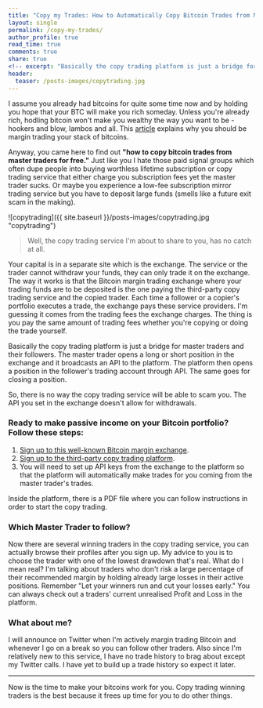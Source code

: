 ```yaml
---
title: "Copy my Trades: How to Automatically Copy Bitcoin Trades from Master Traders for Free"
layout: single
permalink: /copy-my-trades/
author_profile: true
read_time: true
comments: true
share: true
<!-- excerpt: "Basically the copy trading platform is just a bridge for master traders and their followers." -->
header:
  teaser: /posts-images/copytrading.jpg
---
```


I assume you already had bitcoins for quite some time now and by holding you hope that your BTC will make you rich someday. Unless you're already rich,
hodling bitcoin won't make you wealthy the way you want to be - hookers and blow, lambos and all. This [article](/why-just-holding-bitcoin-wont-make-you-rich/)
explains why you should be margin trading your stack of bitcoins.

Anyway, you came here to find out **"how to copy bitcoin trades from master traders for free."** Just like you I hate those paid signal groups which often dupe
people into buying worthless lifetime subscription or copy trading service that either charge you subscription fees yet the master trader sucks. Or maybe you
experience a low-fee subscription mirror trading service but you have to deposit large funds (smells like a future exit scam in the making).

![copytrading]({{ site.baseurl }}/posts-images/copytrading.jpg "copytrading")

> Well, the copy trading service I'm about to share to you, has no catch at all. 

Your capital is in a separate site which is the exchange. The service or the trader cannot withdraw your funds, they can only trade it on the exchange. The way
it works is that the Bitcoin margin trading exchange where your trading funds are to be deposited is the one paying the third-party copy trading service
and the copied trader. Each time a follower or a copier's portfolio executes a trade, the exchange pays these service providers. I'm guessing it comes from the
trading fees the exchange charges. The thing is you pay the same amount of trading fees whether you're copying or doing the trade yourself.

Basically the copy trading platform is just a bridge for master traders and their followers. The master trader opens a long or short position in the exchange 
and it broadcasts an API to the platform. The platform then opens a position in the follower's trading account through API. The same goes for closing a 
position.

So, there is no way the copy trading service will be able to scam you. The API you set in the exchange doesn't allow for withdrawals.

### Ready to make passive income on your Bitcoin portfolio? Follow these steps:

1. [Sign up to this well-known Bitcoin margin exchange](/copy-trading-exchange/).
2. [Sign up to the third-party copy trading platform](/copy-trading-platform/).
3. You will need to set up API keys from the exchange to the platform so that the platform will automatically make trades for you coming from the master
trader's trades.

Inside the platform, there is a PDF file where you can follow instructions in order to start the copy trading.

### Which Master Trader to follow?

Now there are several winning traders in the copy trading service, you can actually browse their profiles after you sign up. My advice to you is to choose the
trader with one of the lowest drawdown that's real. What do I mean real? I'm talking about traders who don't risk a large percentage of their recommended margin
by holding already large losses in their active positions. Remember "Let your winners run and cut your losses early." You can always check out a traders'
current unrealised Profit and Loss in the platform.

### What about me?

I will announce on Twitter when I'm actively margin trading Bitcoin and whenever I go on a break so you can follow other traders. Also since I'm relatively
new to this service, I have no trade history to brag about except my Twitter calls. I have yet to build up a trade history so expect it later.

****

Now is the time to make your bitcoins work for you. Copy trading winning traders is the best because it frees up time for you to do other things.